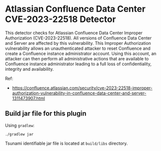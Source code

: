 # Atlassian Confluence Data Center CVE-2023-22518 Detector

This detector checks for Atlassian Confluence Data Center Improper Authorization
(CVE-2023-22518). All versions of Confluence Data Center and Server are affected
by this vulnerability. This Improper Authorization vulnerability allows an unauthenticated
attacker to reset Confluence and create a Confluence instance administrator account.
Using this account, an attacker can then perform all administrative actions that are
available to Confluence instance administrator leading to a full loss of confidentiality,
integrity and availability.

Ref:

- https://confluence.atlassian.com/security/cve-2023-22518-improper-authorization-vulnerability-in-confluence-data-center-and-server-1311473907.html

## Build jar file for this plugin

Using `gradlew`:

```shell
./gradlew jar
```

Tsunami identifiable jar file is located at `build/libs` directory.

